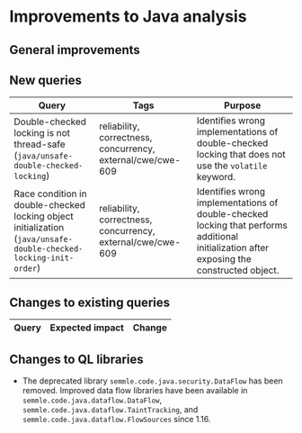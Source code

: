 # Improvements to Java analysis

## General improvements


## New queries

| **Query**                   | **Tags**  | **Purpose**                                                        |
|-----------------------------|-----------|--------------------------------------------------------------------|
| Double-checked locking is not thread-safe (`java/unsafe-double-checked-locking`) | reliability, correctness, concurrency, external/cwe/cwe-609 | Identifies wrong implementations of double-checked locking that does not use the `volatile` keyword. |
| Race condition in double-checked locking object initialization (`java/unsafe-double-checked-locking-init-order`) | reliability, correctness, concurrency, external/cwe/cwe-609 | Identifies wrong implementations of double-checked locking that performs additional initialization after exposing the constructed object. |

## Changes to existing queries

| **Query**                  | **Expected impact**    | **Change**                                                       |
|----------------------------|------------------------|------------------------------------------------------------------|

## Changes to QL libraries

* The deprecated library `semmle.code.java.security.DataFlow` has been removed.
  Improved data flow libraries have been available in
  `semmle.code.java.dataflow.DataFlow`,
  `semmle.code.java.dataflow.TaintTracking`, and
  `semmle.code.java.dataflow.FlowSources` since 1.16.


